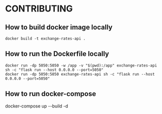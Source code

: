 # CONTRIBUTING

## How to build docker image locally
```
docker build -t exchange-rates-api .
```

## How to run the Dockerfile locally
```
docker run -dp 5050:5050 -w /app -v "$(pwd):/app" exchange-rates-api sh -c "flask run --host 0.0.0.0 --port=5050"
docker run -dp 5050:5050 exchange-rates-api sh -c "flask run --host 0.0.0.0 --port=5050"
```

## How to run docker-compose
docker-compose up --build -d